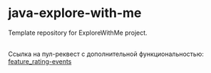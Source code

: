 # java-explore-with-me
Template repository for ExploreWithMe project.

<br> Ссылка на пул-реквест с дополнительной функциональностью: [feature_rating-events](https://github.com/DanSBol/java-explore-with-me/pull/12)